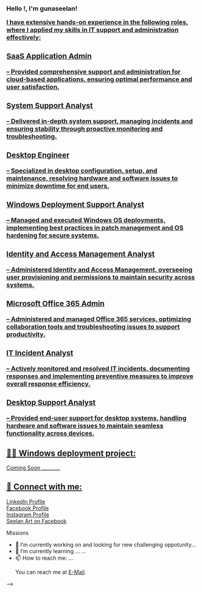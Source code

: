 <h3>Hello !, I'm gunaseelan! <br/><a href="(https://github.com/Gunaseelan2507/Gunaseelan-Rajadurai)">
  
<p>I have extensive hands-on experience in the following roles, where I applied my skills in IT support and administration effectively:</p>

<h3><p><b>SaaS Application Admin</b></p></h3> 
  – Provided comprehensive support and administration for cloud-based applications, ensuring optimal performance and user satisfaction.</p>
<h3><p><b>System Support Analyst</b></p></h3> 
  – Delivered in-depth system support, managing incidents and ensuring stability through proactive monitoring and troubleshooting.</p>
<h3><p><b>Desktop Engineer</b></p></h3>
  – Specialized in desktop configuration, setup, and maintenance, resolving hardware and software issues to minimize downtime for end users.</p>
<h3><p><b>Windows Deployment Support Analyst</b></p></h3>
  – Managed and executed Windows OS deployments, implementing best practices in patch management and OS hardening for secure systems.</p>
<h3><p><b>Identity and Access Management Analyst</b></p></h3>
  – Administered Identity and Access Management, overseeing user provisioning and permissions to maintain security across systems.</p>
  <h3><p><b>Microsoft Office 365 Admin</b></p></h3>
  – Administered and managed Office 365 services, optimizing collaboration tools and troubleshooting issues to support productivity.</p>
  <h3><p><b>IT Incident Analyst</b></p></h3> 
  – Actively monitored and resolved IT incidents, documenting responses and implementing preventive measures to improve overall response efficiency.</p>
  <h3><p><b>Desktop Support Analyst</b></p></h3> 
  – Provided end-user support for desktop systems, handling hardware and software issues to maintain seamless functionality across devices.</p>
</h3>

<h2>👨‍💻 Windows deployment project:</h2>


<p> Coming Soon ............</p>




<h2> 🤳 Connect with me:</h2>



<a href="https://www.linkedin.com/in/gunaseelan-rajadurai/" target="_blank">LinkedIn Profile</a><br>
<a href="https://www.facebook.com/profile.php?id=100063591582409" target="_blank">Facebook Profile</a><br>
<a href="https://www.instagram.com/gunaseelan_rajadurai/" target="_blank">Instagram Profile</a><br>
<a href="https://www.facebook.com/SEELANART/" target="_blank">Seelan Art on Facebook</a>



Missions 

- 🔭 I’m currently working on and looking for new challenging oppotunity...
- 🌱 I’m currently learning ...
 ...
- 📫 How to reach me: ...<p>You can reach me at <a href="mailto:gunaseelanr@hotmail.com">E-Mail</a>.</p>

-->
